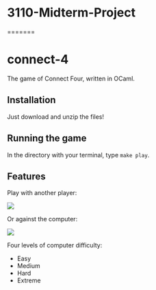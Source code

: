 # 3110-Midterm-Project
=======
# connect-4
The game of Connect Four, written in OCaml.

## Installation
Just download and unzip the files!

## Running the game
In the directory with your terminal, type ```make play```.

## Features
Play with another player:

![](https://imgur.com/1hWMcoK.gif)

Or against the computer:

![](https://imgur.com/DB5zQHu.gif)

Four levels of computer difficulty:
 - Easy
 - Medium
 - Hard
 - Extreme
